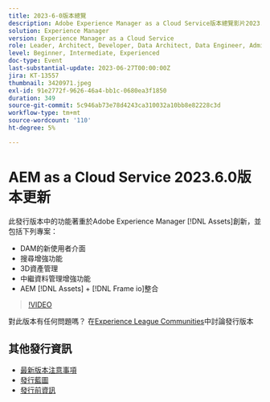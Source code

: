 ```yaml
---
title: 2023-6-0版本總覽
description: Adobe Experience Manager as a Cloud Service版本總覽影片2023.6.0此版本中的功能著重於Experience Manager Assets創新，並包括下列專案 — DAM搜尋增強功能3D資產管理中繼資料管理增強功能的全新使用者介面AEM [!DNL Assets] + [!DNL Frame io] 整合
solution: Experience Manager
version: Experience Manager as a Cloud Service
role: Leader, Architect, Developer, Data Architect, Data Engineer, Admin, User
level: Beginner, Intermediate, Experienced
doc-type: Event
last-substantial-update: 2023-06-27T00:00:00Z
jira: KT-13557
thumbnail: 3420971.jpeg
exl-id: 91e2772f-9626-46a4-bb1c-0680ea3f1850
duration: 349
source-git-commit: 5c946ab73e78d4243ca310032a10bb8e82228c3d
workflow-type: tm+mt
source-wordcount: '110'
ht-degree: 5%

---
```


# AEM as a Cloud Service 2023.6.0版本更新


此發行版本中的功能著重於Adobe Experience Manager [!DNL Assets]創新，並包括下列專案：

* DAM的新使用者介面
* 搜尋增強功能
* 3D資產管理
* 中繼資料管理增強功能
* AEM [!DNL Assets] + [!DNL Frame io]整合

>[!VIDEO](https://video.tv.adobe.com/v/3420971/?learn=on)


對此版本有任何問題嗎？  在[Experience League Communities](https://adobe.ly/444zA4U)中討論發行版本

## 其他發行資訊

* [最新版本注意事項](https://experienceleague.adobe.com/docs/experience-manager-cloud-service/content/release-notes/home.html?lang=zh-Hant)
* [發行藍圖](https://experienceleague.adobe.com/docs/experience-manager-release-information/aem-release-updates/update-releases-roadmap.html?lang=zh-Hant)
* [發行前資訊](https://experienceleague.adobe.com/docs/experience-manager-cloud-service/content/release-notes/prerelease.html)
